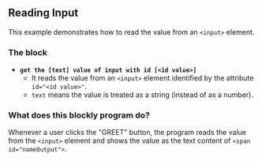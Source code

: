 ## Reading Input

This example demonstrates how to read the value from an `<input>` element.

### The block
- **`get the [text] value of input with id [<id value>]`**
  - It reads the value from an `<input>` element identified by the attribute `id="<id value>"`.
  - `text` means the value is treated as a string (instead of as a number).
    
### What does this blockly program do?

Whenever a user clicks the "GREET" button, the program reads the value 
from the `<input>` element and shows the value as the text content of 
`<span id="nameOutput">`.
